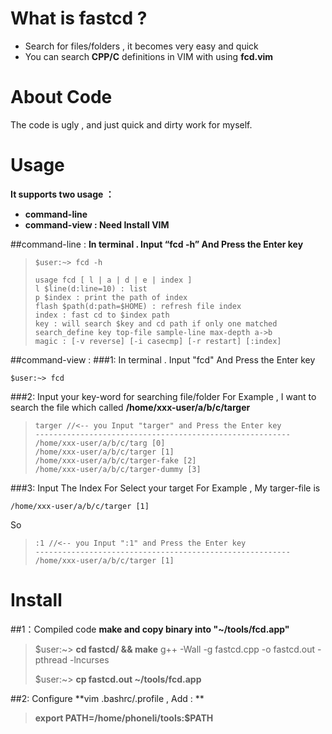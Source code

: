 # What is fastcd ?
- Search for files/folders , it becomes very easy and quick
- You can search **CPP/C** definitions in VIM with using **fcd.vim**

# About Code
The code is ugly , and just quick and dirty work for myself.

# Usage
**It supports two usage ：**
- **command-line**
- **command-view : Need Install VIM**

##command-line : 
**In terminal . Input “fcd -h” And Press the Enter key**
> ```
> $user:~> fcd -h
> 
> usage fcd [ l | a | d | e | index ]
> l $line(d:line=10) : list
> p $index : print the path of index
> flash $path(d:path=$HOME) : refresh file index 
> index : fast cd to $index path
> key : will search $key and cd path if only one matched
> search_define key top-file sample-line max-depth a->b 
> magic : [-v reverse] [-i casecmp] [-r restart] [:index] 
> 
> ```

##command-view :
###1: In terminal . Input "fcd" And Press the Enter key
```
$user:~> fcd
```

###2: Input your key-word for searching file/folder
For Example , I want to search the file which called **/home/xxx-user/a/b/c/targer**
> ```
> targer //<-- you Input "targer" and Press the Enter key
> ---------------------------------------------------------
> /home/xxx-user/a/b/c/targ [0]
> /home/xxx-user/a/b/c/targer [1]
> /home/xxx-user/a/b/c/targer-fake [2]
> /home/xxx-user/a/b/c/targer-dummy [3]
> ```

###3: Input The Index For Select your target
For Example , My targer-file is 
```
/home/xxx-user/a/b/c/targer [1]
```
So 
> ```
> :1 //<-- you Input ":1" and Press the Enter key
> ---------------------------------------------------------
> /home/xxx-user/a/b/c/targer [1]
> ```

# Install
##1：Compiled code
**make and copy binary into "~/tools/fcd.app"**

> $user:~> **cd fastcd/ && make**
> g++ -Wall -g fastcd.cpp -o fastcd.out -pthread -lncurses
> 
> $user:~> **cp fastcd.out ~/tools/fcd.app**
> 

##2: Configure
**vim .bashrc/.profile , Add : **
> **export PATH=/home/phoneli/tools:$PATH**

